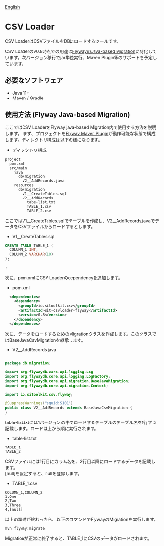 [English](README.md)

# CSV Loader

CSV LoaderはCSVファイルをDBにロードするツールです。

CSV Loaderのv0.8時点での用途は[FlywayのJava-based Migration](https://flywaydb.org/documentation/concepts/migrations#java-based-migrations)に特化しています。次バージョン移行でjar単独実行、Maven Plugin等のサポートを予定しています。


## 必要なソフトウェア

- Java 11+
- Maven / Gradle

## 使用方法 (Flyway Java-based Migration)

ここではCSV LoaderをFlyway java-based Migration内で使用する方法を説明します。
まず、プロジェクトを[Flyway Maven Plugin](https://flywaydb.org/documentation/usage/maven/)が動作可能な状態で構成します。ディレクトリ構成は以下の様になります。

- ディレクトリ構成

```
project
  pom.xml
  src/main
    java
      db/migration
        V2__AddRecords.java
    resources
      db/migration
        V1__CreateTables.sql
        V2__AddRecords
          tabe-list.txt
          TABLE_1.csv
          TABLE_2.csv
```

ここではV1__CreateTables.sqlでテーブルを作成し、V2__AddRecords.javaでデータをCSVファイルからロードするとします。

- V1__CreateTables.sql

```sql
CREATE TABLE TABLE_1 (
  COLUMN_1 INT,
  COLUMN_2 VARCHAR(10)
);

:
```


次に、pom.xmlにCSV Loaderのdependencyを追加します。

- pom.xml

```xml
  <dependencies>
    <dependency>
      <groupId>io.sitoolkit.csv</groupId>
      <artifactId>sit-csvloader-flyway</artifactId>
      <version>0.8</version>
    </dependency>
  </dependences>
```

次に、データをロードするためのMigrationクラスを作成します。このクラスではBaseJavaCsvMigrationを継承します。

- V2__AddRecords.java

```java

package db.migration;

import org.flywaydb.core.api.logging.Log;
import org.flywaydb.core.api.logging.LogFactory;
import org.flywaydb.core.api.migration.BaseJavaMigration;
import org.flywaydb.core.api.migration.Context;

import io.sitoolkit.csv.flyway;

@SuppressWarnings("squid:S101")
public class V2__AddRecords extends BaseJavaCsvMigration {  
}
```

table-list.txtには1バージョンの中でロードするテーブルのテーブル名を1行ずつ記載します。ロードは上から順に実行されます。

- table-list.txt

```
TABLE_1
TABLE_2
```

CSVファイルには1行目にカラム名を、2行目以降にロードするデータを記載します。  
[null]を設定すると、nullを登録します。

- TABLE_1.csv

```csv
COLUMN_1,COLUMN_2
1,One
2,Two
3,Three
4,[null]
```

以上の準備が終わったら、以下のコマンドでFlywayのMigrationを実行します。

```
mvn flyway:migrate
```

Migrationが正常に終了すると、TABLE_1にCSVのデータがロードされます。
